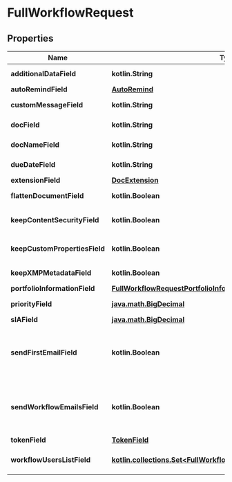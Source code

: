 
# FullWorkflowRequest

## Properties
Name | Type | Description | Notes
------------ | ------------- | ------------- | -------------
**additionalDataField** | **kotlin.String** | Additional data. | 
**autoRemindField** | [**AutoRemind**](AutoRemind.md) |  | 
**customMessageField** | **kotlin.String** | Custom message. | 
**docField** | **kotlin.String** | Document field. | 
**docNameField** | **kotlin.String** | Document name. | 
**dueDateField** | **kotlin.String** | Document due date. | 
**extensionField** | [**DocExtension**](DocExtension.md) |  | 
**flattenDocumentField** | **kotlin.Boolean** | Flatten document. | 
**keepContentSecurityField** | **kotlin.Boolean** | Keep content security. | 
**keepCustomPropertiesField** | **kotlin.Boolean** | Keep custom properties. | 
**keepXMPMetadataField** | **kotlin.Boolean** | Keep XMP meta data. | 
**portfolioInformationField** | [**FullWorkflowRequestPortfolioInformationField**](FullWorkflowRequestPortfolioInformationField.md) |  | 
**priorityField** | [**java.math.BigDecimal**](java.math.BigDecimal.md) | Document priority. | 
**slAField** | [**java.math.BigDecimal**](java.math.BigDecimal.md) | SLA | 
**sendFirstEmailField** | **kotlin.Boolean** | Confirm first user email notification will or will not be sent. | 
**sendWorkflowEmailsField** | **kotlin.Boolean** | Confirm that workflow emails will or will not be sent. | 
**tokenField** | [**TokenField**](TokenField.md) |  | 
**workflowUsersListField** | [**kotlin.collections.Set&lt;FullWorkflowRequestWorkflowUsersListField&gt;**](FullWorkflowRequestWorkflowUsersListField.md) | List of users in the workflow. | 



